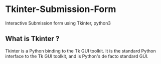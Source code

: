 # Tkinter-Submission-Form
Interactive Submission form using Tkinter, python3
## What is Tkinter ?
Tkinter is a Python binding to the Tk GUI toolkit. It is the standard Python interface to the Tk GUI toolkit, and is Python's de facto standard GUI.
